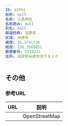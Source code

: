 ```yaml
---
ID: kSPhi
総称: null
名称: 三島神社
名称読み: null
別名: null
都道府県: 滋賀県
区域: 米原市
緯度: 35.3741726
経度: 136.3569851
郵便番号: 5210221
住所: 滋賀県米原市池下８２０
---
```


## その他

### 参考URL

| URL | 説明          |
| --- | ------------- |
|     | OpenStreetMap |

